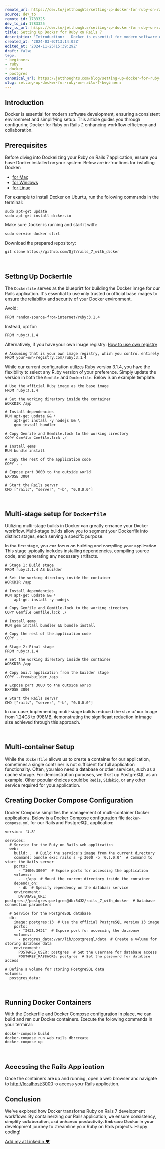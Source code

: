 ```yaml
---
remote_url: https://dev.to/jetthoughts/setting-up-docker-for-ruby-on-rails-7-50cd
source: dev_to
remote_id: 1783325
dev_to_id: 1783325
dev_to_url: https://dev.to/jetthoughts/setting-up-docker-for-ruby-on-rails-7-50cd
title: Setting Up Docker for Ruby on Rails 7
description: 'Introduction:   Docker is essential for modern software development, ensuring a consistent...'
created_at: '2024-03-07T13:14:02Z'
edited_at: '2024-11-25T15:39:29Z'
draft: false
tags:
- beginners
- ruby
- docker
- postgres
canonical_url: https://jetthoughts.com/blog/setting-up-docker-for-ruby-on-rails-7-beginners/
slug: setting-up-docker-for-ruby-on-rails-7-beginners
---
```

## Introduction

Docker is essential for modern software development, ensuring a consistent environment and simplifying setup. This article guides you through configuring Docker for Ruby on Rails 7, enhancing workflow efficiency and collaboration.
&nbsp;

## Prerequisites

Before diving into Dockerizing your Ruby on Rails 7 application, ensure you have Docker installed on your system. Below are instructions for installing Docker:

- [for Mac](https://docs.docker.com/desktop/install/mac-install/)
- [for Windows](https://docs.docker.com/desktop/install/windows-install/)
- [for Linux](https://docs.docker.com/desktop/install/linux-install/)

For example to install Docker on Ubuntu, run the following commands in the terminal:

```
sudo apt-get update
sudo apt-get install docker.io
```

Make sure Docker is running and start it with:

```
sudo service docker start
```

Download the prepared repository:

```
git clone https://github.com/Qj7/rails_7_with_docker
```

&nbsp;

## Setting Up Dockerfile

The `Dockerfile` serves as the blueprint for building the Docker image for our Rails application.
It's essential to use only trusted or official base images to ensure the reliability and security of your Docker environment.

Avoid:

```
FROM random-source-from-internet/ruby:3.1.4
```

Instead, opt for:

```
FROM ruby:3.1.4
```

Alternatively, if you have your own image registry:
[How to use own registry](https://www.docker.com/blog/how-to-use-your-own-registry-2/)

```
# Assuming that is your own image registry, which you control entirely
FROM your-own-registry.com/ruby:3.1.4
```

While our current configuration utilizes Ruby version 3.1.4, you have the flexibility to select any Ruby version of your preference. Simply update the version in both the `Gemfile` and `Dockerfile`. Below is an example template:

```
# Use the official Ruby image as the base image
FROM ruby:3.1.4

# Set the working directory inside the container
WORKDIR /app

# Install dependencies
RUN apt-get update && \
    apt-get install -y nodejs && \
    gem install bundler

# Copy Gemfile and Gemfile.lock to the working directory
COPY Gemfile Gemfile.lock ./

# Install gems
RUN bundle install

# Copy the rest of the application code
COPY . .

# Expose port 3000 to the outside world
EXPOSE 3000

# Start the Rails server
CMD ["rails", "server", "-b", "0.0.0.0"]
```

&nbsp;

## Multi-stage setup for `Dockerfile`

Utilizing multi-stage builds in Docker can greatly enhance your Docker workflow. Multi-stage builds allow you to segment your Dockerfile into distinct stages, each serving a specific purpose.

In the first stage, you can focus on building and compiling your application. This stage typically includes installing dependencies, compiling source code, and generating any necessary artifacts.

```
# Stage 1: Build stage
FROM ruby:3.1.4 AS builder

# Set the working directory inside the container
WORKDIR /app

# Install dependencies
RUN apt-get update && \
    apt-get install -y nodejs

# Copy Gemfile and Gemfile.lock to the working directory
COPY Gemfile Gemfile.lock ./

# Install gems
RUN gem install bundler && bundle install

# Copy the rest of the application code
COPY . .

# Stage 2: Final stage
FROM ruby:3.1.4

# Set the working directory inside the container
WORKDIR /app

# Copy built application from the builder stage
COPY --from=builder /app .

# Expose port 3000 to the outside world
EXPOSE 3000

# Start the Rails server
CMD ["rails", "server", "-b", "0.0.0.0"]
```

In our case, implementing multi-stage builds reduced the size of our image from 1.24GB to 998MB, demonstrating the significant reduction in image size achieved through this approach.

&nbsp;

## Multi-container Setup

While the `Dockerfile` allows us to create a container for our application, sometimes a single container is not sufficient for full application functionality. Often, you also need a database or other services, such as a cache storage. For demonstration purposes, we'll set up PostgreSQL as an example. Other popular choices could be `Redis`, `Sidekiq`, or any other service required for your application.
&nbsp;

## Creating Docker Compose Configuration

Docker Compose simplifies the management of multi-container Docker applications. Below is a Docker Compose configuration file `docker-compose.yml` for our Rails and PostgreSQL application:

```
version: '3.8'

services:
  # Service for the Ruby on Rails web application
  web:
    build: .  # Build the service's image from the current directory
    command: bundle exec rails s -p 3000 -b '0.0.0.0'  # Command to start the Rails server
    ports:
      - "3000:3000"  # Expose ports for accessing the application
    volumes:
      - .:/app  # Mount the current directory inside the container
    depends_on:
      - db  # Specify dependency on the database service
    environment:
      DATABASE_URL: postgres://postgres:postgres@db:5432/rails_7_with_docker  # Database connection parameters

  # Service for the PostgreSQL database
  db:
    image: postgres:13  # Use the official PostgreSQL version 13 image
    ports:
      - "5432:5432"  # Expose port for accessing the database
    volumes:
      - postgres_data:/var/lib/postgresql/data  # Create a volume for storing database data
    environment:
      POSTGRES_USER: postgres  # Set the username for database access
      POSTGRES_PASSWORD: postgres  # Set the password for database access

# Define a volume for storing PostgreSQL data
volumes:
  postgres_data:

```

&nbsp;

## Running Docker Containers

With the Dockerfile and Docker Compose configuration in place, we can build and run our Docker containers. Execute the following commands in your terminal:

```
docker-compose build
docker-compose run web rails db:create
docker-compose up
```

&nbsp;

## Accessing the Rails Application

Once the containers are up and running, open a web browser and navigate to <http://localhost:3000> to access your Rails application.
&nbsp;

## Conclusion

We've explored how Docker transforms Ruby on Rails 7 development workflows. By containerizing our Rails application, we ensure consistency, simplify collaboration, and enhance productivity. Embrace Docker in your development journey to streamline your Ruby on Rails projects. Happy coding!

[Add my at LinkedIn ❤️](https://www.linkedin.com/in/vladimir-dolgiy/)
